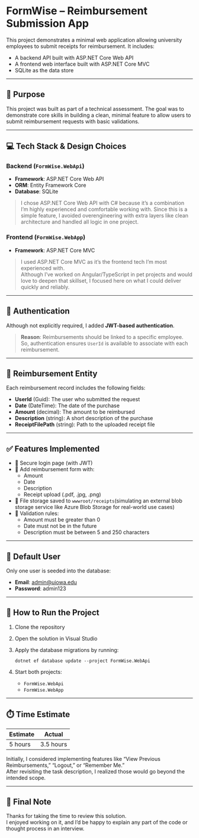 # FormWise – Reimbursement Submission App

This project demonstrates a minimal web application allowing university employees to submit receipts for reimbursement. It includes:

- A backend API built with ASP.NET Core Web API  
- A frontend web interface built with ASP.NET Core MVC  
- SQLite as the data store

---

## 🎯 Purpose

This project was built as part of a technical assessment. The goal was to demonstrate core skills in building a clean, minimal feature to allow users to submit reimbursement requests with basic validations.

---

## 💻 Tech Stack & Design Choices

### Backend (`FormWise.WebApi`)
- **Framework**: ASP.NET Core Web API  
- **ORM**: Entity Framework Core  
- **Database**: SQLite

> I chose ASP.NET Core Web API with C# because it’s a combination I’m highly experienced and comfortable working with.
> Since this is a simple feature, I avoided overengineering with extra layers like clean architecture and handled all logic in one project.

### Frontend (`FormWise.WebApp`)
- **Framework**: ASP.NET Core MVC

> I used ASP.NET Core MVC as it’s the frontend tech I’m most experienced with.  
> Although I’ve worked on Angular/TypeScript in pet projects and would love to deepen that skillset, I focused here on what I could deliver quickly and reliably.

---

## 🔐 Authentication

Although not explicitly required, I added **JWT-based authentication**.

> **Reason**: Reimbursements should be linked to a specific employee.  
> So, authentication ensures `UserId` is available to associate with each reimbursement.

---

## 🧾 Reimbursement Entity

Each reimbursement record includes the following fields:

- **UserId** (Guid): The user who submitted the request  
- **Date** (DateTime): The date of the purchase  
- **Amount** (decimal): The amount to be reimbursed  
- **Description** (string): A short description of the purchase  
- **ReceiptFilePath** (string): Path to the uploaded receipt file  

---

## ✅ Features Implemented

- 🔐 Secure login page (with JWT)
- 📄 Add reimbursement form with:
  - Amount
  - Date
  - Description
  - Receipt upload (.pdf, .jpg, .png)
- 💾 File storage saved to `wwwroot/receipts`(simulating an external blob storage service like Azure Blob Storage for real-world use cases)
- 🧪 Validation rules:
  - Amount must be greater than 0
  - Date must not be in the future
  - Description must be between 5 and 250 characters

---

## 👤 Default User

Only one user is seeded into the database:

- **Email**: admin@uiowa.edu  
- **Password**: admin123

---

## 🚀 How to Run the Project

1. Clone the repository  
2. Open the solution in Visual Studio  
3. Apply the database migrations by running:

    ```
    dotnet ef database update --project FormWise.WebApi
    ```

4. Start both projects:  
   - `FormWise.WebApi`  
   - `FormWise.WebApp`

---

## ⏱️ Time Estimate

| Estimate | Actual   |
|----------|----------|
| 5 hours  | 3.5 hours |

Initially, I considered implementing features like “View Previous Reimbursements,” “Logout,” or “Remember Me.”  
After revisiting the task description, I realized those would go beyond the intended scope.

---

## 🙏 Final Note

Thanks for taking the time to review this solution.  
I enjoyed working on it, and I’d be happy to explain any part of the code or thought process in an interview.
